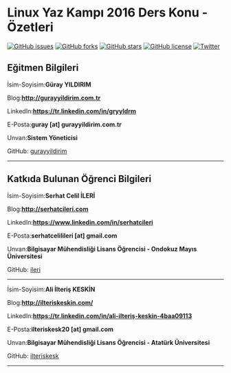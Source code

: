# Linux Yaz Kampı 2016 Ders Konu - Özetleri

[![GitHub issues](https://img.shields.io/github/issues/celilileri/lyk2016.svg)](https://github.com/celilileri/lyk2016/issues)
[![GitHub forks](https://img.shields.io/github/forks/celilileri/lyk2016.svg)](https://github.com/celilileri/lyk2016/network)
[![GitHub stars](https://img.shields.io/github/stars/celilileri/lyk2016.svg)](https://github.com/celilileri/lyk2016/stargazers)
[![GitHub license](https://img.shields.io/badge/license-GPL-blue.svg)](https://raw.githubusercontent.com/celilileri/lyk2016/master/LICENSE.txt)
[![Twitter](https://img.shields.io/twitter/url/https/github.com/celilileri/lyk2016.svg?style=social)](https://twitter.com/intent/tweet?text=Wow:&url=%5Bobject%20Object%5D)

## Eğitmen Bilgileri
İsim-Soyisim:**Güray YILDIRIM**

Blog:**http://gurayyildirim.com.tr**

LinkedIn:**https://tr.linkedin.com/in/gryyldrm**

E-Posta:**guray [at] gurayyildirim.com.tr**

Unvan:**Sistem Yöneticisi**

GitHub: [gurayyildirim](https://github.com/gurayyildirim)

---

## Katkıda Bulunan Öğrenci Bilgileri

İsim-Soyisim:**Serhat Celil İLERİ**

Blog:**http://serhatcileri.com**

LinkedIn:**https://www.linkedin.com/in/serhatcileri**

E-Posta:**serhatcelilileri [at] gmail.com**

Unvan:**Bilgisayar Mühendisliği Lisans Öğrencisi - Ondokuz Mayıs Üniversitesi**

GitHub: [ileri](https://github.com/ileri)

---

İsim-Soyisim:**Ali İlteriş KESKİN**

Blog:**http://ilteriskeskin.com/**

LinkedIn:**https://tr.linkedin.com/in/ali-ilteriş-keskin-4baa09113**

E-Posta:**ilteriskesk20 [at] gmail.com**

Unvan:**Bilgisayar Mühendisliği Lisans Öğrencisi - Atatürk Üniversitesi**

GitHub: [ilteriskesk](https://github.com/ilteriskesk)

---
